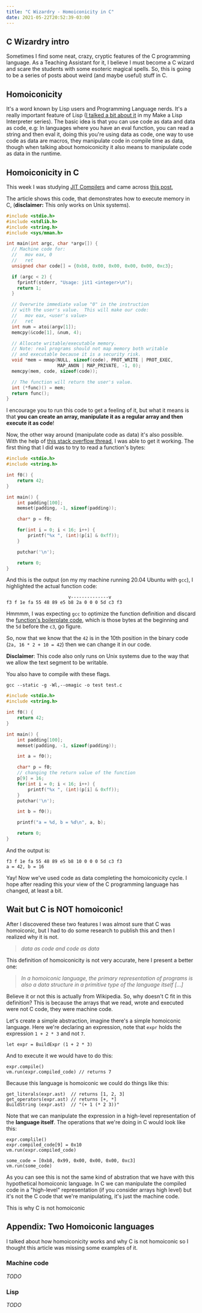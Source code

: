 ```yaml
---
title: "C Wizardry - Homoiconicity in C"
date: 2021-05-22T20:52:39-03:00
---
```


## C Wizardry intro
Sometimes I find some neat, crazy, cryptic features of the C programming
language.  As a Teaching Assistant for it, I believe I must become a C
wizard and scare the students with some esoteric magical spells. So, this is
going to be a series of posts about weird (and maybe useful) stuff in C.

<!-- more -->

## Homoiconicity
It's a word known by Lisp users and Programming Language nerds. It's a
really important feature of Lisp ([I talked a bit about it](/mk-lisp-0) in my Make a Lisp
Interpreter series). The basic idea is that you can use code as data and data as code,
e.g: In languages where you have an eval function, you can read a string and then
eval it, doing this you're using data as code, one way to use code as data are
macros, they manipulate code in compile time as data, though when talking about
homoiconicity it also means to manipulate code as data in the runtime.

## Homoiconicity in C
This week I was studying [JIT
Compilers](https://en.wikipedia.org/wiki/Just-in-time_compilation) and came
across [this
post](https://blog.reverberate.org/2012/12/hello-jit-world-joy-of-simple-jits.html),
<!---
Show here an example usage of mmap, "I encourage you to run this code and see
what it does" --->
The article shows this code, that demonstrates how to execute memory in C,
(**disclaimer:** This only works on Unix systems).

```c
#include <stdio.h>
#include <stdlib.h>
#include <string.h>
#include <sys/mman.h>

int main(int argc, char *argv[]) {
  // Machine code for:
  //   mov eax, 0
  //   ret
  unsigned char code[] = {0xb8, 0x00, 0x00, 0x00, 0x00, 0xc3};

  if (argc < 2) {
    fprintf(stderr, "Usage: jit1 <integer>\n");
    return 1;
  }

  // Overwrite immediate value "0" in the instruction
  // with the user's value.  This will make our code:
  //   mov eax, <user's value>
  //   ret
  int num = atoi(argv[1]);
  memcpy(&code[1], &num, 4);

  // Allocate writable/executable memory.
  // Note: real programs should not map memory both writable
  // and executable because it is a security risk.
  void *mem = mmap(NULL, sizeof(code), PROT_WRITE | PROT_EXEC,
                   MAP_ANON | MAP_PRIVATE, -1, 0);
  memcpy(mem, code, sizeof(code));

  // The function will return the user's value.
  int (*func)() = mem;
  return func();
}
```

I encourage you to run this code to get a feeling of it, but what it means is
that **you can create an array, manipulate it as a regular array and then
execute it as code**!


Now, the other way around (manipulate code as data) it's also possible.
With the help of [this stack overflow thread](https://stackoverflow.com/questions/27581279/make-text-segment-writable-elf),
 I was able to get it working. The first thing that I did was to try to read a function's bytes:


```c
#include <stdio.h>
#include <string.h>

int f0() {
    return 42;
}

int main() {
    int padding[100];
    memset(padding, -1, sizeof(padding));

    char* p = f0;

    for(int i = 0; i < 16; i++) {
        printf("%x ", (int)(p[i] & 0xff));
    }

    putchar('\n');

    return 0;
}
```
And this is the output (on my my machine running 20.04 Ubuntu with `gcc`), I
highlighted the actual function code:

                           v--------------v
    f3 f 1e fa 55 48 89 e5 b8 2a 0 0 0 5d c3 f3

Hmmmm, I was expecting `gcc` to optimize the function definition and discard the
[function's boilerplate
code](https://en.wikibooks.org/wiki/X86_Disassembly/Functions_and_Stack_Frames),
which is those bytes at the beginning and the `5d` before the `c3`, go figure.

So, now that we know that the `42` is in the 10th position in the binary code
(`2a, 16 * 2 + 10 = 42`) then we can change it in our code.

**Disclaimer**: This code also only runs on Unix systems due to the way that we
allow the text segment to be writable.

You also have to compile with these flags.

    gcc --static -g -Wl,--omagic -o test test.c

```c
#include <stdio.h>
#include <string.h>

int f0() {
    return 42;
}

int main() {
    int padding[100];
    memset(padding, -1, sizeof(padding));

    int a = f0();

    char* p = f0;
    // changing the return value of the function
    p[9] = 16;
    for(int i = 0; i < 16; i++) {
        printf("%x ", (int)(p[i] & 0xff));
    }
    putchar('\n');

    int b = f0();

    printf("a = %d, b = %d\n", a, b);

    return 0;
}
```

And the output is:

    f3 f 1e fa 55 48 89 e5 b8 10 0 0 0 5d c3 f3
    a = 42, b = 16

Yay! Now we've used code as data completing the homoiconicity cycle.
I hope after reading this your view of the C programming language has changed,
at least a bit. 

## Wait but C is NOT homoiconic!
After I discovered these two features I was almost sure that C was homoiconic,
but I had to do some research to publish this and then I realized why it is
not.
> _data as code and code as data_

This definition of homoiconicity is not very accurate, here I present a better one:

> _In a homoiconic language, the primary representation of programs is also a
> data structure in a primitive type of the language itself [...]_

Believe it or not this is actually from Wikipedia. So, why doesn't C fit in
this definition?  This is because the arrays that we read, wrote and executed
were not C code, they were machine code.

Let's create a simple abstraction, imagine there's a simple homoiconic language.
Here we're declaring an expression, note that `expr` holds the expression `1 +
2 * 3` and not `7`.

    let expr = BuildExpr (1 + 2 * 3)

And to execute it we would have to do this:

    expr.compile()
    vm.run(expr.compiled_code) // returns 7

Because this language is homoiconic we could do things like this:

    get_literals(expr.ast)  // returns [1, 2, 3]
    get_operators(expr.ast) // returns [+, *]
    BuildString (expr.ast)  // "(+ 1 (* 2 3))"

    
Note that we can manipulate the expression in a high-level representation of
the **language itself**. The operations that we're doing in C would look like
this:

    expr.complile()
    expr.compiled_code[9] = 0x10
    vm.run(expr.compiled_code)

    some_code = [0xb8, 0x99, 0x00, 0x00, 0x00, 0xc3]
    vm.run(some_code)

As you can see this is not the same kind of abstration that we have with this
hypothetical homoiconic language. In C we can manipulate the compiled code in a
"high-level" representation (if you consider arrays high level) but it's not
the C code that we're manipulating, it's just the machine code.

This is why C is not homoiconic

## Appendix: Two Homoiconic languages
I talked about how homoiconicity works and why C is not homoiconic so I thought
this article was missing some examples of it.
### Machine code
_TODO_
### Lisp
_TODO_
